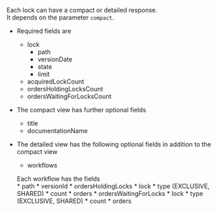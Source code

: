 Each lock can have a compact or detailed response.<br/>
It depends on the parameter ``compact``.<br/>
* Required fields are
    * lock
    	* path
    	* versionDate
    	* state
    	* limit
    * acquiredLockCount
    * ordersHoldingLocksCount
    * ordersWaitingForLocksCount
* The compact view has further optional fields
    * title
    * documentationName
* The detailed view has the following optional fields in addition to the compact view
	* workflows
	
	Each workflow has the fields<br/>
		* path
		* versionId
		* ordersHoldingLocks
			* lock
				* type (EXCLUSIVE, SHARED)
				* count
			* orders
		* ordersWaitingForLocks
			* lock
				* type (EXCLUSIVE, SHARED)
				* count
			* orders

